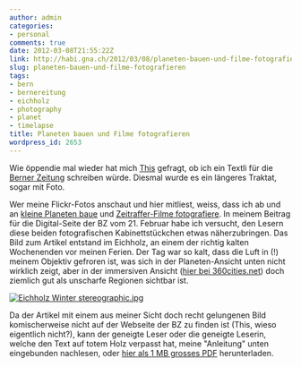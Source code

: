 ```yaml
---
author: admin
categories:
- personal
comments: true
date: 2012-03-08T21:55:22Z
link: http://habi.gna.ch/2012/03/08/planeten-bauen-und-filme-fotografieren/
slug: planeten-bauen-und-filme-fotografieren
tags:
- bern
- bernereitung
- eichholz
- photography
- planet
- timelapse
title: Planeten bauen und Filme fotografieren
wordpress_id: 2653
---
```


Wie öppendie mal wieder hat mich [This](http://www.borniert.com/) gefragt, ob ich ein Textli für die [Berner Zeitung](http://www.bernerzeitung.ch/) schreiben würde. Diesmal wurde es ein längeres Traktat, sogar mit Foto.




Wer meine Flickr-Fotos anschaut und hier mitliest, weiss, dass ich ab und an [kleine Planeten baue](http://www.flickr.com/photos/habi/sets/72157627396346402/) und [Zeitraffer-Filme fotografiere](http://vimeo.com/album/1864912). In meinem Beitrag für die Digital-Seite der BZ vom 21. Februar habe ich versucht, den Lesern diese beiden fotografischen Kabinettstückchen etwas näherzubringen. Das Bild zum Artikel entstand im Eichholz, an einem der richtig kalten Wochenenden vor meinen Ferien. Der Tag war so kalt, dass die Luft in (!) meinem Objektiv gefroren ist, was sich in der Planeten-Ansicht unten nicht wirklich zeigt, aber in der immersiven Ansicht ([hier bei 360cities.net](http://www.360cities.net/image/bern-eichholz-winter)) doch ziemlich gut als unscharfe Regionen sichtbar ist.




[![Eichholz Winter stereographic.jpg](http://habi.gna.ch/wp-content/uploads/2012/03/Eichholz-Winter-stereographic-tm.jpg)](http://habi.gna.ch/wp-content/uploads/2012/03/Eichholz-Winter-stereographic.jpg)




Da der Artikel mit einem aus meiner Sicht doch recht gelungenen Bild komischerweise nicht auf der Webseite der BZ zu finden ist (This, wieso eigentlich nicht?), kann der geneigte Leser oder die geneigte Leserin, welche den Text auf totem Holz verpasst hat, meine "Anleitung" unten eingebunden nachlesen, oder [hier als 1 MB grosses PDF](http://habi.gna.ch/wp-content/uploads/2012/03/BZ-digital-planeten_im_zeitraffer.pdf) herunterladen.  




